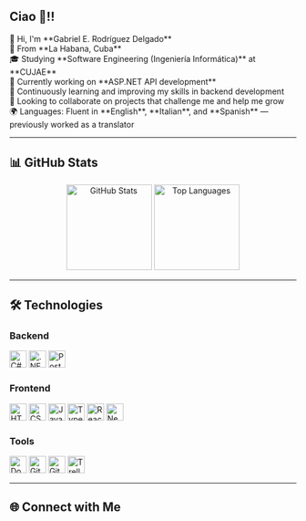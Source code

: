 <h2 align="left">Ciao 👋!!</h2>

<p align="left">
  👋 Hi, I'm **Gabriel E. Rodríguez Delgado**<br>
  🐧 From **La Habana, Cuba**<br>
  🎓 Studying **Software Engineering (Ingeniería Informática)** at **CUJAE**<br>
  🔭 Currently working on **ASP.NET API development**<br>
  🌱 Continuously learning and improving my skills in backend development<br>
  👯 Looking to collaborate on projects that challenge me and help me grow<br>
  🌍 Languages: Fluent in **English**, **Italian**, and **Spanish** — previously worked as a translator
</p>

---

<h2 align="left">📊 GitHub Stats</h2>

<div align="center">
  <img src="https://github-readme-stats.vercel.app/api?username=KITEG21&show_icons=true&include_all_commits=true&count_private=true&theme=vue-dark" height="150" alt="GitHub Stats" />
  <img src="https://github-readme-stats.vercel.app/api/top-langs?username=KITEG21&layout=compact&langs_count=5&theme=vue-dark" height="150" alt="Top Languages" />
</div>

---

<h2 align="left">🛠️ Technologies</h2>

<h3 align="left">Backend</h3>
<div align="left">
  <img src="https://cdn.jsdelivr.net/gh/devicons/devicon/icons/csharp/csharp-original.svg" height="30" alt="C#" />
  <img src="https://cdn.jsdelivr.net/gh/devicons/devicon/icons/dotnetcore/dotnetcore-original.svg" height="30" alt=".NET Core" />
  <img src="https://cdn.jsdelivr.net/gh/devicons/devicon/icons/postgresql/postgresql-original.svg" height="30" alt="PostgreSQL" />
</div>

<h3 align="left">Frontend</h3>
<div align="left">
  <img src="https://cdn.jsdelivr.net/gh/devicons/devicon/icons/html5/html5-original.svg" height="30" alt="HTML5" />
  <img src="https://cdn.jsdelivr.net/gh/devicons/devicon/icons/css3/css3-original.svg" height="30" alt="CSS3" />
  <img src="https://cdn.jsdelivr.net/gh/devicons/devicon/icons/javascript/javascript-original.svg" height="30" alt="JavaScript" />
  <img src="https://cdn.jsdelivr.net/gh/devicons/devicon/icons/typescript/typescript-original.svg" height="30" alt="TypeScript" />
  <img src="https://cdn.jsdelivr.net/gh/devicons/devicon/icons/react/react-original.svg" height="30" alt="React" />
  <img src="https://cdn.jsdelivr.net/gh/devicons/devicon/icons/nextjs/nextjs-original.svg" height="30" alt="Next.js" />
</div>

<h3 align="left">Tools</h3>
<div align="left">
  <img src="https://cdn.jsdelivr.net/gh/devicons/devicon/icons/docker/docker-original.svg" height="30" alt="Docker" />
  <img src="https://cdn.jsdelivr.net/gh/devicons/devicon/icons/git/git-original.svg" height="30" alt="Git" />
  <img src="https://cdn.jsdelivr.net/gh/devicons/devicon/icons/github/github-original.svg" height="30" alt="GitHub" />
  <img src="https://cdn.jsdelivr.net/gh/devicons/devicon/icons/trello/trello-plain.svg" height="30" alt="Trello" />
</div>

---

<h2 align="left">🌐 Connect with Me</h2>

<p align="left">
  <!-- Add your social links here, for example: -->
  <!-- <a href="https://linkedin.com/in/yourusername" target="_blank">LinkedIn</a> | <a href="https://twitter.com/yourusername" target="_blank">Twitter</a> -->
</p>
